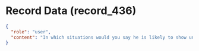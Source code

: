 # Record Data (record_436)

```json
{
  "role": "user",
  "content": "In which situations would you say he is likely to show undermining and even hurtful behavior?"
}
```
